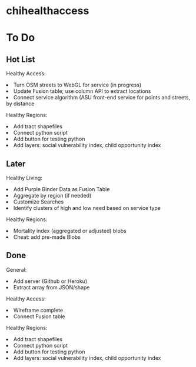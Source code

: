 # chihealthaccess



# To Do

## Hot List

Healthy Access:
<li> Turn OSM streets to WebGL for service (in progress) </li>
<li> Update Fusion table; use column API to extract locations </li>
<li> Connect service algorithm (ASU front-end service for points and streets, by distance </li>


Healthy Regions:
<li> Add tract shapefiles </li>
<li> Connect python script </li>
<li> Add button for testing python </li>
<li> Add layers: social vulnerability index, child opportunity index </li>


## Later

Healthy Living:
<li> Add Purple Binder Data as Fusion Table </li>
<li> Aggregate by region (if needed) </li>
<li> Customize Searches </li>
<li> Identify clusters of high and low need based on service type </li>

Healthy Regions:
<li> Mortality index (aggregated or adjusted) blobs </li>
<li> Cheat: add pre-made Blobs </li>

## Done

General:
<li> Add server (Github or Heroku) </li>
<li> Extract array from JSON/shape </li>

Healthy Access:
<li> Wireframe complete </li>
<li> Connect Fusion table </li>

Healthy Regions:
<li> Add tract shapefiles </li>
<li> Connect python script </li>
<li> Add button for testing python </li>
<li> Add layers: social vulnerability index, child opportunity index </li>